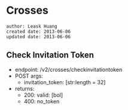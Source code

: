 # Crosses
    author: Leask Huang
    created date: 2013-06-06
    updated date: 2013-06-06

## Check Invitation Token
* endpoint: /v2/crosses/checkinvitationtoken
* POST args:
    - invitation_token: [str:length = 32]
* returns:
    - 200: valid: [bol]
    - 400: no_token
